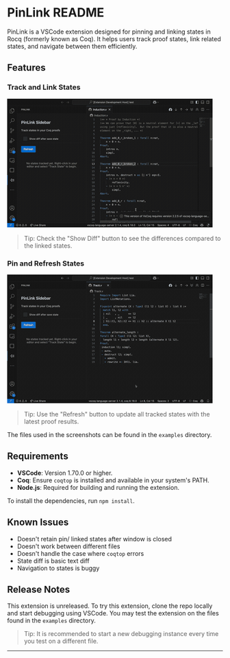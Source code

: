 # PinLink README

PinLink is a VSCode extension designed for pinning and linking states in Rocq (formerly known as Coq). It helps users track proof states, link related states, and navigate between them efficiently.

## Features

### Track and Link States

![Link and Diff States](https://github.com/liukatkat/pinlink/blob/main/screenshots/link_diff_state.gif)

> Tip: Check the "Show Diff" button to see the differences compared to the linked states.

### Pin and Refresh States

![Pin and Refresh States](https://github.com/liukatkat/pinlink/blob/main/screenshots/pin_state.gif)

> Tip: Use the "Refresh" button to update all tracked states with the latest proof results.

The files used in the screenshots can be found in the `examples` directory.

## Requirements

- **VSCode**: Version 1.70.0 or higher.
- **Coq**: Ensure `coqtop` is installed and available in your system's PATH.
- **Node.js**: Required for building and running the extension.

To install the dependencies, run `npm install`.

## Known Issues

- Doesn't retain pin/ linked states after window is closed
- Doesn't work between different files
- Doesn't handle the case where `coqtop` errors
- State diff is basic text diff
- Navigation to states is buggy

## Release Notes

This extension is unreleased. To try this extension, clone the repo locally and start debugging
using VSCode. You may test the extension on the files found in the `examples` directory.

> Tip: It is recommended to start a new debugging instance every time you test on a different file.

---
